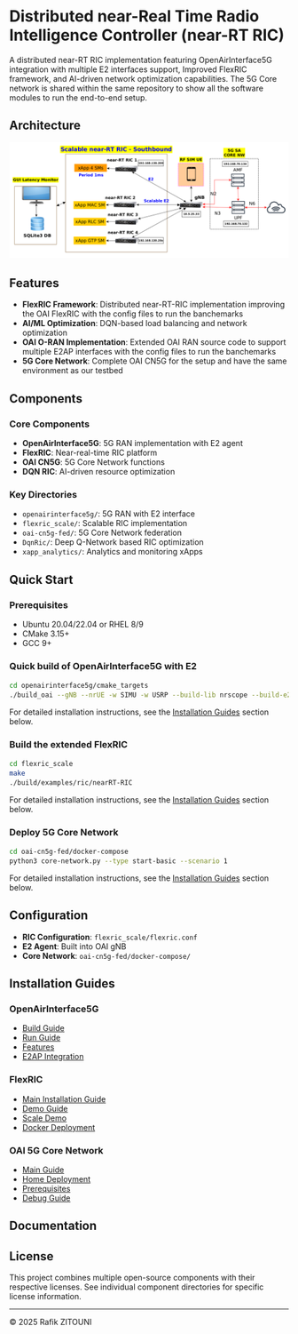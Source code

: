 # Distributed near-Real Time Radio Intelligence Controller (near-RT RIC)

A distributed near-RT RIC implementation featuring OpenAirInterface5G integration with multiple E2 interfaces support, Improved FlexRIC framework, and AI-driven network optimization capabilities. The 5G Core network is shared within the same repository to show all the software modules to run the end-to-end setup. 

## Architecture

![Architecture Deployment](ArchDeployment.png)

## Features

- **FlexRIC Framework**: Distributed near-RT-RIC implementation improving the OAI FlexRIC with the config files to run the banchemarks
- **AI/ML Optimization**: DQN-based load balancing and network optimization
- **OAI O-RAN Implementation**: Extended OAI RAN source code to support multiple E2AP interfaces with the config files to run the banchemarks
- **5G Core Network**: Complete OAI CN5G for the setup and have the same environment as our testbed

## Components

### Core Components
- **OpenAirInterface5G**: 5G RAN implementation with E2 agent
- **FlexRIC**: Near-real-time RIC platform
- **OAI CN5G**: 5G Core Network functions
- **DQN RIC**: AI-driven resource optimization

### Key Directories
- `openairinterface5g/`: 5G RAN with E2 interface
- `flexric_scale/`: Scalable RIC implementation
- `oai-cn5g-fed/`: 5G Core Network federation
- `DqnRic/`: Deep Q-Network based RIC optimization
- `xapp_analytics/`: Analytics and monitoring xApps

## Quick Start

### Prerequisites
- Ubuntu 20.04/22.04 or RHEL 8/9
- CMake 3.15+
- GCC 9+

### Quick build of OpenAirInterface5G with E2

```bash
cd openairinterface5g/cmake_targets
./build_oai --gNB --nrUE -w SIMU -w USRP --build-lib nrscope --build-e2 --ninja
```

For detailed installation instructions, see the [Installation Guides](#installation-guides) section below.

### Build the extended FlexRIC 

```bash
cd flexric_scale
make
./build/examples/ric/nearRT-RIC
```
For detailed installation instructions, see the [Installation Guides](#installation-guides) section below.
### Deploy 5G Core Network

```bash
cd oai-cn5g-fed/docker-compose
python3 core-network.py --type start-basic --scenario 1
```

For detailed installation instructions, see the [Installation Guides](#installation-guides) section below.

## Configuration

- **RIC Configuration**: `flexric_scale/flexric.conf`
- **E2 Agent**: Built into OAI gNB
- **Core Network**: `oai-cn5g-fed/docker-compose/`

## Installation Guides

### OpenAirInterface5G
- [Build Guide](openairinterface5g/doc/BUILD.md)
- [Run Guide](openairinterface5g/doc/RUNMODEM.md)
- [Features](openairinterface5g/doc/FEATURE_SET.md)
- [E2AP Integration](openairinterface5g/openair2/E2AP/README.md)

### FlexRIC
- [Main Installation Guide](flexric_scale/README.md)
- [Demo Guide](flexric_scale/DEMO.md)
- [Scale Demo](flexric_scale/DEMO_Scale.md)
- [Docker Deployment](flexric_scale/test/docker/README.md)

### OAI 5G Core Network
- [Main Guide](oai-cn5g-fed/README.md)
- [Home Deployment](oai-cn5g-fed/docs/DEPLOY_HOME.md)
- [Prerequisites](oai-cn5g-fed/docs/DEPLOY_PRE_REQUISITES.md)
- [Debug Guide](oai-cn5g-fed/docs/DEBUG_5G_CORE.md)

## Documentation

## License

This project combines multiple open-source components with their respective licenses. See individual component directories for specific license information.

---

© 2025 Rafik ZITOUNI
